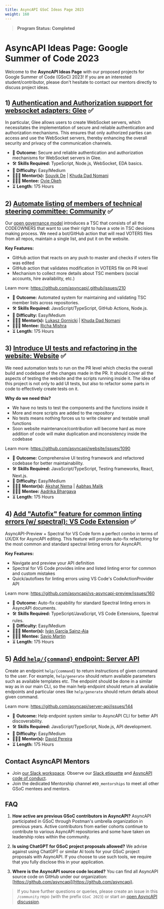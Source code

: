 ```yaml
---
title: AsyncAPI GSoC Ideas Page 2023
weight: 160
---
```


> **Program Status: Completed**

# AsyncAPI Ideas Page: Google Summer of Code 2023

Welcome to the **AsyncAPI Ideas Page** with our proposed projects for Google Summer of Code (GSoC) 2023! If you are an interested student/contributor, please don't hesitate to contact our mentors directly to discuss project ideas.

## 1) [Authentication and Authorization support for websocket adapters: Glee](https://github.com/asyncapi/glee) ✅

In particular, Glee allows users to create WebSocket servers, which necessitates the implementation of secure and reliable authentication and authorization mechanisms. This ensures that only authorized parties can access and use the WebSocket servers, thereby enhancing the overall security and privacy of the communication channels.

- 🎯 **Outcome:** Secure and reliable authentication and authorization mechanisms for WebSocket servers in Glee.
- 🛠️ **Skills Required:** TypeScript, Node.js, WebSocket, EDA basics.
- 🧩 **Difficulty:** Easy/Medium
- 👩🏿‍🏫 **Mentor(s):** [Souvik De](https://github.com/Souvikns) | [Khuda Dad Nomani](https://github.com/KhudaDad414)
- 👩🏿‍🏫 **Mentee:** [Ovie Okeh](https://github.com/oviecodes)
- ⏳ **Length:** 175 Hours

## 2) [Automate listing of members of technical steering committee: Community](https://github.com/asyncapi/community) ✅

Our [open governance model](https://github.com/asyncapi/.github/blob/master/CHARTER.md) introduces a TSC that consists of all the CODEOWNERS that want to use their right to have a vote in TSC decisions making process. We need a bot/GitHub action that will read VOTERS files from all repos, maintain a single list, and put it on the website.

**Key Features:**
- GitHub action that reacts on any push to master and checks if voters file was edited
- GitHub action that validates modification in VOTERS file on PR level
- Mechanism to collect more details about TSC members (social accounts, hire availability, etc.)

Learn more: https://github.com/asyncapi/.github/issues/210

- 🎯 **Outcome:** Automated system for maintaining and validating TSC member lists across repositories.
- 🛠️ **Skills Required:** JavaScript/TypeScript, GitHub Actions, Node.js.
- 🧩 **Difficulty:** Easy/Medium
- 👩🏿‍🏫 **Mentor(s):** [Lukasz Gornicki](https://github.com/derberg) | [Khuda Dad Nomani](https://github.com/KhudaDad414)
- 👩🏿‍🏫 **Mentee:** [Richa Mishra](https://github.com/14Richa)
- ⏳ **Length:** 175 Hours

## 3) [Introduce UI tests and refactoring in the website: Website](https://github.com/asyncapi/website) ✅

We need automation tests to run on the PR level which checks the overall build and codebase of the changes made in the PR. It should cover all the aspects of testing the website and the scripts running inside it. The idea of this project is not only to add UI tests, but also to refactor some parts in code to effectively create tests on it.

**Why do we need this?**
- We have no tests to test the components and the functions inside it
- More and more scripts are added to the repository
- No tests means nothing forces us to write clearer and testable small functions
- Soon website maintenance/contribution will become hard as more addition of code will make duplication and inconsistency inside the codebase

Learn more: https://github.com/asyncapi/website/issues/1090

- 🎯 **Outcome:** Comprehensive UI testing framework and refactored codebase for better maintainability.
- 🛠️ **Skills Required:** JavaScript/TypeScript, Testing frameworks, React, Next.js.
- 🧩 **Difficulty:** Easy/Medium
- 👩🏿‍🏫 **Mentor(s):** [Akshat Nema](https://github.com/akshatnema) | [Aabhas Malik](https://github.com/imabp)
- 👩🏿‍🏫 **Mentee:** [Aadrika Bhargava](https://github.com/reachaadrika)
- ⏳ **Length:** 175 Hours

## 4) [Add "Autofix" feature for common linting errors (w/ spectral): VS Code Extension](https://github.com/asyncapi/vs-asyncapi-preview) ✅

AsyncAPI-Preview + Spectral for VS Code form a perfect combo in terms of UX/DX for AsyncAPI editing. This feature will provide auto-fix refactoring for the most common and standard spectral linting errors for AsyncAPI.

**Key Features:**
- Navigate and preview your API definition
- Spectral for VS Code provides inline and listed linting error for common and custom mistakes
- Quick/autofixes for linting errors using VS Code's CodeActionProvider API

Learn more: https://github.com/asyncapi/vs-asyncapi-preview/issues/160

- 🎯 **Outcome:** Auto-fix capability for standard Spectral linting errors in AsyncAPI documents.
- 🛠️ **Skills Required:** TypeScript/JavaScript, VS Code Extensions, Spectral rules.
- 🧩 **Difficulty:** Easy/Medium
- 👩🏿‍🏫 **Mentor(s):** [Iván García Sainz-Aja](https://github.com/ivangsa)
- 👩🏿‍🏫 **Mentee:** [Savio Martin](https://github.com/Savio629)
- ⏳ **Length:** 175 Hours

## 5) [Add `help/{command}` endpoint: Server API](https://github.com/asyncapi/server-api/issues/144)

Create an endpoint `help/{command}` to return instructions of given command to the user. For example, `help/generate` should return available parameters such as available templates etc. The endpoint should be done in a similar way as in our main CLI, so the main help endpoint should return all available endpoints and particular ones like `help/generate` should return details about given command.

Learn more: https://github.com/asyncapi/server-api/issues/144

- 🎯 **Outcome:** Help endpoint system similar to AsyncAPI CLI for better API discoverability.
- 🛠️ **Skills Required:** JavaScript/TypeScript, Node.js, API development.
- 🧩 **Difficulty:** Easy/Medium
- 👩🏿‍🏫 **Mentor(s):** [David Pereira](https://github.com/BOLT04)
- ⏳ **Length:** 175 Hours

## Contact AsyncAPI Mentors
- Join [our Slack workspace](https://www.asyncapi.com/slack-invite). Observe our [Slack etiquette](../060-meetings-and-communication/slack-etiquette) and [AsyncAPI code of conduct](https://github.com/asyncapi/.github/blob/master/CODE_OF_CONDUCT.md).
- Join the dedicated Mentorship channel `#09_mentorships` to meet all other GSoC mentees and mentors.

## FAQ

1. **How active are previous GSoC contributors in AsyncAPI?**
   AsyncAPI participated in GSoC through Postman's umbrella organization in previous years. Active contributors from earlier cohorts continue to contribute to various AsyncAPI repositories and some have taken on leadership roles within the community.

2. **Is using ChatGPT for GSoC project proposals allowed?**
   We advise against using ChatGPT or similar AI tools for your GSoC project proposals with AsyncAPI. If you choose to use such tools, we require that you fully disclose this in your application.

3. **Where is the AsyncAPI source code located?**
   You can find all AsyncAPI source code on GitHub under our organization: [https://github.com/asyncapi](https://github.com/asyncapi).

>If you have further questions or queries, please create an issue in this `/community` repo (with the prefix `GSoC 2023`) or start an [open AsyncAPI discussion](https://github.com/orgs/asyncapi/discussions).